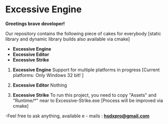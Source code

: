 Excessive Engine
================

**Greetings brave developer!**

Our repository contains the following piece of cakes for everybody 
[static library and dynamic library builds also available via cmake]
* **Excessive Engine**
* **Excessive Editor**
* **Excessive Strike**

1. **Excessive Engine**
Support for multiple platforms in progress [Current platforms: Only Windows 32 bit! ]

2. **Excessive Editor**
Nothing

3. **Excessive Strike**
To run this project, you need to copy "Assets" and "Runtime/*" near to Excessive-Strike.exe  [Process will be improved via cmake]

-Feel free to ask anything, available e - mails :
**hsdxpro@gmail.com**
